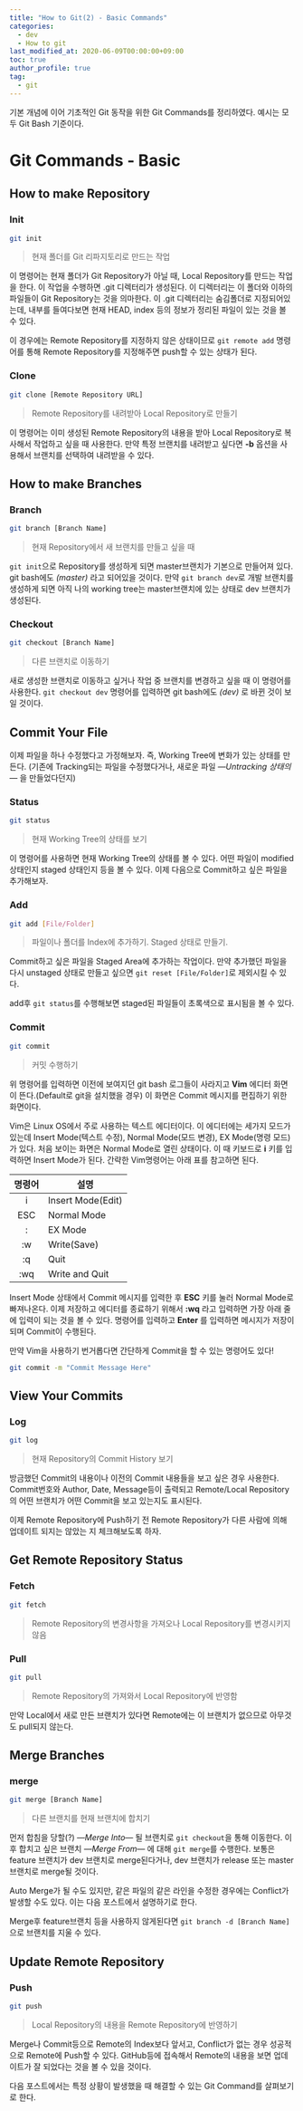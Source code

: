 ```yaml
---
title: "How to Git(2) - Basic Commands"
categories: 
  - dev
  - How to git
last_modified_at: 2020-06-09T00:00:00+09:00
toc: true
author_profile: true
tag: 
  - git
---
```


기본 개념에 이어 기초적인 Git 동작을 위한 Git Commands를 정리하였다. 예시는 모두 Git Bash 기준이다.

# Git Commands - Basic

## How to make Repository

### Init

```sh
git init
```

> 현재 폴더를 Git 리파지토리로 만드는 작업

이 명령어는 현재 폴더가 Git Repository가 아닐 때, Local Repository를 만드는 작업을 한다. 이 작업을 수행하면 .git 디렉터리가 생성된다. 이 디렉터리는 이 폴더와 이하의 파일들이 Git Repository는 것을 의마한다.
이 .git 디렉터리는 숨김폴더로 지정되어있는데, 내부를 들여다보면 현재 HEAD, index 등의 정보가 정리된 파일이 있는 것을 볼 수 있다.

이 경우에는 Remote Repository를 지정하지 않은 상태이므로 ```git remote add``` 명령어를 통해 Remote Repository를 지정해주면 push할 수 있는 상태가 된다.

### Clone

```sh
git clone [Remote Repository URL]
```

> Remote Repository를 내려받아 Local Repository로 만들기

이 명령어는 이미 생성된 Remote Repository의 내용을 받아 Local Repository로 복사해서 작업하고 싶을 때 사용한다.
만약 특정 브랜치를 내려받고 싶다면 **-b** 옵션을 사용해서 브랜치를 선택하여 내려받을 수 있다.

## How to make Branches

### Branch

```sh
git branch [Branch Name]
```

> 현재 Repository에서 새 브랜치를 만들고 싶을 때

`git init`으로 Repository를 생성하게 되면 master브랜치가 기본으로 만들어져 있다. git bash에도 *(master)* 라고 되어있을 것이다. 만약 `git branch dev`로 개발 브랜치를 생성하게 되면 아직 나의 working tree는 master브랜치에 있는 상태로 dev 브랜치가 생성된다.

### Checkout

```sh
git checkout [Branch Name]
```

> 다른 브랜치로 이동하기

새로 생성한 브랜치로 이동하고 싶거나 작업 중 브랜치를 변경하고 싶을 때 이 명령어를 사용한다. `git checkout dev` 명령어를 입력하면 git bash에도 *(dev)* 로 바뀐 것이 보일 것이다.

## Commit Your File

이제 파일을 하나 수정했다고 가정해보자. 즉, Working Tree에 변화가 있는 상태를 만든다. (기존에 Tracking되는 파일을 수정했다거나, 새로운 파일 *—Untracking 상태의—* 을 만들었다던지)

### Status

```sh
git status
```

> 현재 Working Tree의 상태를 보기

이 명령어를 사용하면 현재 Working Tree의 상태를 볼 수 있다. 어떤 파일이 modified상태인지 staged 상태인지 등을 볼 수 있다. 이제 다음으로 Commit하고 싶은 파일을 추가해보자.

### Add

```sh
git add [File/Folder]
```

> 파일이나 폴더를 Index에 추가하기. Staged 상태로 만들기.

Commit하고 싶은 파일을 Staged Area에 추가하는 작업이다. 만약 추가했던 파일을 다시 unstaged 상태로 만들고 싶으면 `git reset [File/Folder]`로 제외시킬 수 있다.

add후 `git status`를 수행해보면 staged된 파일들이 초록색으로 표시됨을 볼 수 있다.

### Commit

```sh
git commit
```

> 커밋 수행하기

위 명령어를 입력하면 이전에 보여지던 git bash 로그들이 사라지고 **Vim** 에디터 화면이 뜬다.(Default로 git을 설치했을 경우) 이 화면은 Commit 메시지를 편집하기 위한 화면이다.

Vim은 Linux OS에서 주로 사용하는 텍스트 에디터이다. 이 에디터에는 세가지 모드가 있는데 Insert Mode(텍스트 수정), Normal Mode(모드 변경), EX Mode(명령 모드)가 있다. 처음 보이는 화면은 Normal Mode로 열린 상태이다. 이 때 키보드로 **i** 키를 입력하면 Insert Mode가 된다. 간략한 Vim명령어는 아래 표를 참고하면 된다.

| 명령어 | 설명                |
|:----:|--------------------|
|   i  | Insert Mode(Edit)  |
|  ESC | Normal Mode        |
|   :  | EX Mode            |
|  :w  | Write(Save)        |
|  :q  | Quit               |
| :wq  | Write and Quit     |

Insert Mode 상태에서 Commit 메시지를 입력한 후 **ESC** 키를 눌러 Normal Mode로 빠져나온다. 이제 저장하고 에디터를 종료하기 위해서 **:wq** 라고 입력하면 가장 아래 줄에 입력이 되는 것을 볼 수 있다. 명령어를 입력하고 **Enter** 를 입력하면 메시지가 저장이 되며 Commit이 수행된다.

만약 Vim을 사용하기 번거롭다면 간단하게 Commit을 할 수 있는 명령어도 있다!

```sh
git commit -m "Commit Message Here"
```

## View Your Commits

### Log

```sh
git log
```

> 현재 Repository의 Commit History 보기

방금했던 Commit의 내용이나 이전의 Commit 내용들을 보고 싶은 경우 사용한다. Commit번호와 Author, Date, Message등이 출력되고 Remote/Local Repository의 어떤 브랜치가 어떤 Commit을 보고 있는지도 표시된다.


이제 Remote Repository에 Push하기 전 Remote Repository가 다른 사람에 의해 업데이트 되지는 않았는 지 체크해보도록 하자.

## Get Remote Repository Status

### Fetch

```sh
git fetch
```

> Remote Repository의 변경사항을 가져오나 Local Repository를 변경시키지 않음

### Pull

```sh
git pull
```

> Remote Repository의 가져와서 Local Repository에 반영함

만약 Local에서 새로 만든 브랜치가 있다면 Remote에는 이 브랜치가 없으므로 아무것도 pull되지 않는다.

## Merge Branches

### merge

```sh
git merge [Branch Name]
```

> 다른 브랜치를 현재 브랜치에 합치기

먼저 합침을 당할(?) *—Merge Into—* 될 브랜치로 `git checkout`을 통해 이동한다. 이후 합치고 싶은 브랜치 *—Merge From—* 에 대해 `git merge`를 수행한다. 보통은 feature 브랜치가 dev 브랜치로 merge된다거나, dev 브랜치가 release 또는 master 브랜치로 merge될 것이다.

Auto Merge가 될 수도 있지만, 같은 파일의 같은 라인을 수정한 경우에는 Conflict가 발생할 수도 있다. 이는 다음 포스트에서 설명하기로 한다.

Merge후 feature브랜치 등을 사용하지 않게된다면 `git branch -d [Branch Name]`으로 브랜치를 지울 수 있다.

## Update Remote Repository

### Push

```sh
git push
```

> Local Repository의 내용을 Remote Repository에 반영하기

Merge나 Commit등으로 Remote의 Index보다 앞서고, Conflict가 없는 경우 성공적으로 Remote에 Push할 수 있다. GitHub등에 접속해서 Remote의 내용을 보면 업데이트가 잘 되었다는 것을 볼 수 있을 것이다.

다음 포스트에서는 특정 상황이 발생했을 때 해결할 수 있는 Git Command를 살펴보기로 한다.
